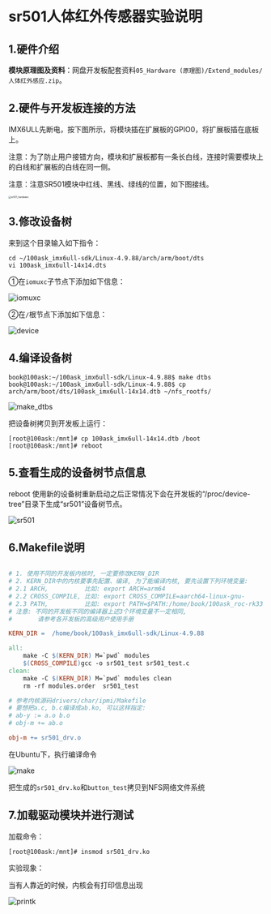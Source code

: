 # sr501人体红外传感器实验说明



## 1.硬件介绍

**模块原理图及资料**：网盘开发板配套资料`05_Hardware (原理图)/Extend_modules/人体红外感应.zip`。



## 2.硬件与开发板连接的方法

IMX6ULL先断电，按下图所示，将模块插在扩展板的GPIO0，将扩展板插在底板上。

注意：为了防止用户接错方向，模块和扩展板都有一条长白线，连接时需要模块上的白线和扩展板的白线在同一侧。

注意：注意SR501模块中红线、黑线、绿线的位置，如下图接线。

<img src="https://cdn.staticaly.com/gh/DongshanPI/LinuxCodeLibrary-Photos@master/Nxp/IMX6ULL/Pro/03-sr501driver_sr501_hardware.jpg" alt="sr501_hardware" style="zoom: 33%;" />





## 3.修改设备树

来到这个目录输入如下指令：

```
cd ~/100ask_imx6ull-sdk/Linux-4.9.88/arch/arm/boot/dts
vi 100ask_imx6ull-14x14.dts
```



①在`iomuxc`子节点下添加如下信息：

![iomuxc](https://cdn.staticaly.com/gh/DongshanPI/LinuxCodeLibrary-Photos@master/Nxp/IMX6ULL/Pro/03-sr501driver_iomuxc.jpg)



②在`/`根节点下添加如下信息：

![device](https://cdn.staticaly.com/gh/DongshanPI/LinuxCodeLibrary-Photos@master/Nxp/IMX6ULL/Pro/03-sr501driver_device.jpg)



## 4.编译设备树

```
book@100ask:~/100ask_imx6ull-sdk/Linux-4.9.88$ make dtbs
book@100ask:~/100ask_imx6ull-sdk/Linux-4.9.88$ cp arch/arm/boot/dts/100ask_imx6ull-14x14.dtb ~/nfs_rootfs/
```

![make_dtbs](https://cdn.staticaly.com/gh/DongshanPI/LinuxCodeLibrary-Photos@master/Nxp/IMX6ULL/Pro/03-sr501driver_make_dtbs.jpg)

把设备树拷贝到开发板上运行：

```
[root@100ask:/mnt]# cp 100ask_imx6ull-14x14.dtb /boot
[root@100ask:/mnt]# reboot
```



## 5.查看生成的设备树节点信息

reboot 使用新的设备树重新启动之后正常情况下会在开发板的“/proc/device-tree”目录下生成“sr501”设备树节点。

![sr501](https://cdn.staticaly.com/gh/DongshanPI/LinuxCodeLibrary-Photos@master/Nxp/IMX6ULL/Pro/03-sr501driver_sr501.jpg)



## 6.Makefile说明

```makefile

# 1. 使用不同的开发板内核时, 一定要修改KERN_DIR
# 2. KERN_DIR中的内核要事先配置、编译, 为了能编译内核, 要先设置下列环境变量:
# 2.1 ARCH,          比如: export ARCH=arm64
# 2.2 CROSS_COMPILE, 比如: export CROSS_COMPILE=aarch64-linux-gnu-
# 2.3 PATH,          比如: export PATH=$PATH:/home/book/100ask_roc-rk3399-pc/ToolChain-6.3.1/gcc-linaro-6.3.1-2017.05-x86_64_aarch64-linux-gnu/bin 
# 注意: 不同的开发板不同的编译器上述3个环境变量不一定相同,
#       请参考各开发板的高级用户使用手册

KERN_DIR =  /home/book/100ask_imx6ull-sdk/Linux-4.9.88

all:
	make -C $(KERN_DIR) M=`pwd` modules 
	$(CROSS_COMPILE)gcc -o sr501_test sr501_test.c
clean:
	make -C $(KERN_DIR) M=`pwd` modules clean
	rm -rf modules.order  sr501_test

# 参考内核源码drivers/char/ipmi/Makefile
# 要想把a.c, b.c编译成ab.ko, 可以这样指定:
# ab-y := a.o b.o
# obj-m += ab.o

obj-m += sr501_drv.o
```

在Ubuntu下，执行编译命令

![make](https://cdn.staticaly.com/gh/DongshanPI/LinuxCodeLibrary-Photos@master/Nxp/IMX6ULL/Pro/03-sr501driver_make.jpg)

把生成的`sr501_drv.ko`和`button_test`拷贝到NFS网络文件系统



## 7.加载驱动模块并进行测试

加载命令：

```
[root@100ask:/mnt]# insmod sr501_drv.ko
```



实验现象：

当有人靠近的时候，内核会有打印信息出现

![printk](https://cdn.staticaly.com/gh/DongshanPI/LinuxCodeLibrary-Photos@master/Nxp/IMX6ULL/Pro/03-sr501driver_printk.jpg)